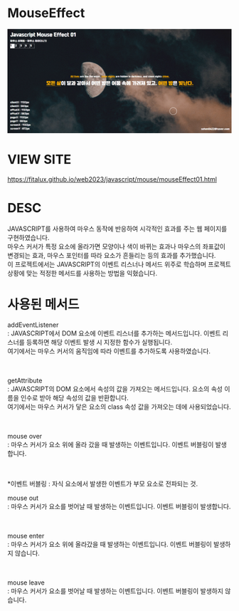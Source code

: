 ﻿# MouseEffect
<img src="https://github.com/Fitalux/MouseEffect/blob/main/img/display.png" />

# VIEW SITE
https://fitalux.github.io/web2023/javascript/mouse/mouseEffect01.html

# DESC
JAVASCRIPT를 사용하여 마우스 동작에 반응하여 시각적인 효과를 주는 웹 페이지를 구현하였습니다. <br>
마우스 커서가 특정 요소에 올라가면 모양이나 색이 바뀌는 효과나 마우스의 좌표값이 변경되는 효과, 마우스 포인터를 따라 요소가 흔들리는 등의 효과를 추가했습니다.<br>
이 프로젝트에서는 JAVASCRIPT의 이벤트 리스너나 메서드 위주로 학습하며 프로젝트 상황에 맞는 적정한 메서드를 사용하는 방법을 익혔습니다.<br>

# 사용된 메서드

addEventListener<br>
: JAVASCRIPT에서 DOM 요소에 이벤트 리스너를 추가하는 메서드입니다. 이벤트 리스너를 등록하면 해당 이벤트 발생 시 지정한 함수가 실행됩니다.<br>
여기에서는 마우스 커서의 움직임에 따라 이벤트를 추가하도록 사용하였습니다.<br><br><br>

getAttribute<br>
: JAVASCRIPT의 DOM 요소에서 속성의 값을 가져오는 메서드입니다. 요소의 속성 이름을 인수로 받아 해당 속성의 값을 반환합니다.<br>
여기에서는 마우스 커서가 닿은 요소의 class 속성 값을 가져오는 데에 사용되었습니다.<br><br><br>

mouse over<br>
: 마우스 커서가 요소 위에 올라 갔을 때 발생하는 이벤트입니다. 이벤트 버블링이 발생합니다.<br><br><br>

*이벤트 버블링 : 자식 요소에서 발생한 이벤트가 부모 요소로 전파되는 것.<br>

mouse out<br>
: 마우스 커서가 요소를 벗어날 때 발생하는 이벤트입니다. 이벤트 버블링이 발생합니다.<br><br><br>

mouse enter<br>
: 마우스 커서가 요소 위에 올라갔을 때 발생하는 이벤트입니다. 이벤트 버블링이 발생하지 않습니다.<br><br><br>

mouse leave<br>
: 마우스 커서가 요소를 벗어날 때 발생하는 이벤트입니다. 이벤트 버블링이 발생하지 않습니다.<br><br><br>
